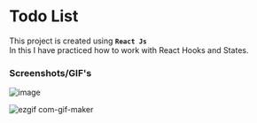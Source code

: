 # Todo List

This project is created using **`React Js`**  
In this I have practiced how to work with React Hooks and States.  

### Screenshots/GIF's   
![image](https://user-images.githubusercontent.com/109456344/216965241-d4fe4475-79ce-457e-b736-eb1b5094c341.png)  


![ezgif com-gif-maker](https://user-images.githubusercontent.com/109456344/216964744-8db617e0-8dee-4c60-963c-a1a224d10519.gif)


